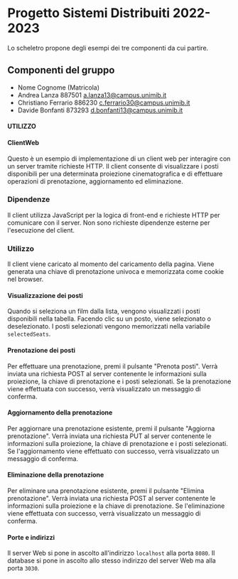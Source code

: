 # Progetto Sistemi Distribuiti 2022-2023

Lo scheletro propone degli esempi dei tre componenti da cui partire.

## Componenti del gruppo

* Nome Cognome (Matricola) <email>
* Andrea Lanza	887501 a.lanza13@campus.unimib.it
* Christiano Ferrario  886230 c.ferrario30@campus.unimib.it
* Davide Bonfanti  873293 d.bonfanti13@campus.unimib.it

#### UTILIZZO

#### ClientWeb

Questo è un esempio di implementazione di un client web per interagire con un server tramite richieste HTTP. Il client consente di visualizzare i posti disponibili per una determinata proiezione cinematografica e di effettuare operazioni di prenotazione, aggiornamento ed eliminazione.

### Dipendenze
Il client utilizza JavaScript per la logica di front-end e richieste HTTP per comunicare con il server. Non sono richieste dipendenze esterne per l'esecuzione del client.

### Utilizzo
Il client viene caricato al momento del caricamento della pagina. Viene generata una chiave di prenotazione univoca e memorizzata come cookie nel browser.

#### Visualizzazione dei posti
Quando si seleziona un film dalla lista, vengono visualizzati i posti disponibili nella tabella. Facendo clic su un posto, viene selezionato o deselezionato. I posti selezionati vengono memorizzati nella variabile `selectedSeats`.

#### Prenotazione dei posti
Per effettuare una prenotazione, premi il pulsante "Prenota posti". Verrà inviata una richiesta POST al server contenente le informazioni sulla proiezione, la chiave di prenotazione e i posti selezionati. Se la prenotazione viene effettuata con successo, verrà visualizzato un messaggio di conferma.

#### Aggiornamento della prenotazione
Per aggiornare una prenotazione esistente, premi il pulsante "Aggiorna prenotazione". Verrà inviata una richiesta PUT al server contenente le informazioni sulla proiezione, la chiave di prenotazione e i posti selezionati. Se l'aggiornamento viene effettuato con successo, verrà visualizzato un messaggio di conferma.

#### Eliminazione della prenotazione
Per eliminare una prenotazione esistente, premi il pulsante "Elimina prenotazione". Verrà inviata una richiesta POST al server contenente le informazioni sulla proiezione e la chiave di prenotazione. Se l'eliminazione viene effettuata con successo, verrà visualizzato un messaggio di conferma.

#### Porte e indirizzi

Il server Web si pone in ascolto all'indirizzo `localhost` alla porta `8080`. Il database si pone in ascolto allo stesso indirizzo del server Web ma alla porta `3030`.